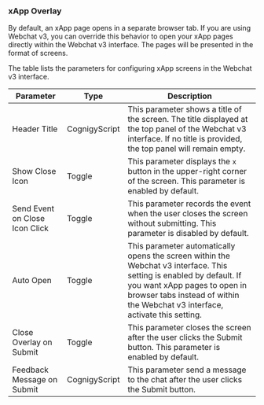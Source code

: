 ### xApp Overlay

By default, an xApp page opens in a separate browser tab.
If you are using Webchat v3,
you can override this behavior to open your xApp pages directly within the Webchat v3 interface.
The pages will be presented in the format of screens.

The table lists the parameters for configuring xApp screens in the Webchat v3 interface.

| Parameter                      | Type          | Description                                                                                                                                                                                                                          |
|--------------------------------|---------------|--------------------------------------------------------------------------------------------------------------------------------------------------------------------------------------------------------------------------------------|
| Header Title                   | CognigyScript | This parameter shows a title of the screen. The title displayed at the top panel of the Webchat v3 interface. If no title is provided, the top panel will remain empty.                                                              |
| Show Close Icon                | Toggle        | This parameter displays the `x` button in the upper-right corner of the screen. This parameter is enabled by default.                                                                                                                |
| Send Event on Close Icon Click | Toggle        | This parameter records the event when the user closes the screen without submitting. This parameter is disabled by default.                                                                                                          |
| Auto Open                      | Toggle        | This parameter automatically opens the screen within the Webchat v3 interface. This setting is enabled by default. If you want xApp pages to open in browser tabs instead of within the Webchat v3 interface, activate this setting. |
| Close Overlay on Submit        | Toggle        | This parameter closes the screen after the user clicks the Submit button. This parameter is enabled by default.                                                                                                                      |
| Feedback Message on Submit     | CognigyScript | This parameter send a message to the chat after the user clicks the Submit button.                                                                                                                                                   |